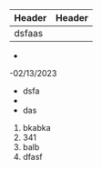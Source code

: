 |Header|Header|
| ---- | ---- |
|    dsfaas  |      |



-
-02/13/2023
- dsfa
- 
- das

1. bkabka
2. 341
3. balb
4. dfasf
